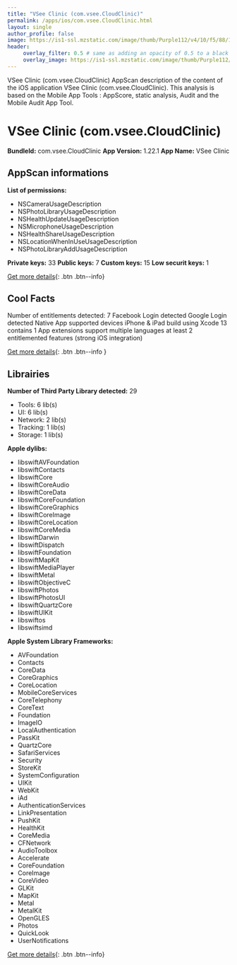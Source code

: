 ```yaml
---
title: "VSee Clinic (com.vsee.CloudClinic)"
permalink: /apps/ios/com.vsee.CloudClinic.html
layout: single
author_profile: false
image: https://is1-ssl.mzstatic.com/image/thumb/Purple112/v4/10/f5/88/10f5888e-d5ba-ffd6-a274-ded9031e30a5/AppIcon-0-0-1x_U007emarketing-0-0-0-7-0-0-sRGB-0-0-0-GLES2_U002c0-512MB-85-220-0-0.png/512x512bb.jpg
header: 
     overlay_filter: 0.5 # same as adding an opacity of 0.5 to a black background
     overlay_image: https://is1-ssl.mzstatic.com/image/thumb/Purple112/v4/10/f5/88/10f5888e-d5ba-ffd6-a274-ded9031e30a5/AppIcon-0-0-1x_U007emarketing-0-0-0-7-0-0-sRGB-0-0-0-GLES2_U002c0-512MB-85-220-0-0.png/512x512bb.jpg
---
```

VSee Clinic (com.vsee.CloudClinic) AppScan description of the content of the iOS application VSee Clinic (com.vsee.CloudClinic). This analysis is based on the Mobile App Tools : AppScore, static analysis, Audit and the Mobile Audit App Tool.

# VSee Clinic (com.vsee.CloudClinic)

**BundleId:** com.vsee.CloudClinic
**App Version:** 1.22.1
**App Name:** VSee Clinic


## AppScan informations 

**List of permissions:** 
- NSCameraUsageDescription
- NSPhotoLibraryUsageDescription
- NSHealthUpdateUsageDescription
- NSMicrophoneUsageDescription
- NSHealthShareUsageDescription
- NSLocationWhenInUseUsageDescription
- NSPhotoLibraryAddUsageDescription
  
  
**Private keys:** 33
**Public keys:** 7
**Custom keys:** 15
**Low securit keys:** 1
  
[Get more details](/pricing.html){: .btn .btn--info}

## Cool Facts

Number of entitlements detected: 7
Facebook Login detected
Google Login detected
Native App
supported devices iPhone & iPad
build using Xcode 13
contains 1 App extensions
support multiple languages
at least 2 entitlemented features (strong iOS integration)
  
[Get more details](/pricing.html){: .btn .btn--info }

## Librairies 
**Number of Third Party Library detected:** 29
- Tools: 6 lib(s)
- UI: 6 lib(s)
- Network: 2 lib(s)
- Tracking: 1 lib(s)
- Storage: 1 lib(s)


**Apple dylibs:**
- libswiftAVFoundation
- libswiftContacts
- libswiftCore
- libswiftCoreAudio
- libswiftCoreData
- libswiftCoreFoundation
- libswiftCoreGraphics
- libswiftCoreImage
- libswiftCoreLocation
- libswiftCoreMedia
- libswiftDarwin
- libswiftDispatch
- libswiftFoundation
- libswiftMapKit
- libswiftMediaPlayer
- libswiftMetal
- libswiftObjectiveC
- libswiftPhotos
- libswiftPhotosUI
- libswiftQuartzCore
- libswiftUIKit
- libswiftos
- libswiftsimd


**Apple System Library Frameworks:**
- AVFoundation
- Contacts
- CoreData
- CoreGraphics
- CoreLocation
- MobileCoreServices
- CoreTelephony
- CoreText
- Foundation
- ImageIO
- LocalAuthentication
- PassKit
- QuartzCore
- SafariServices
- Security
- StoreKit
- SystemConfiguration
- UIKit
- WebKit
- iAd
- AuthenticationServices
- LinkPresentation
- PushKit
- HealthKit
- CoreMedia
- CFNetwork
- AudioToolbox
- Accelerate
- CoreFoundation
- CoreImage
- CoreVideo
- GLKit
- MapKit
- Metal
- MetalKit
- OpenGLES
- Photos
- QuickLook
- UserNotifications


  
[Get more details](/pricing.html){: .btn .btn--info}

